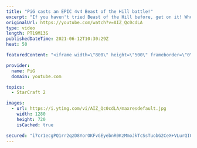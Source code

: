 ```yaml
---
title: "PiG casts an EPIC 4v4 Beast of the Hill battle!"
excerpt: "If you haven't tried Beast of the Hill before, get on it! Whoever can stay on the red dot gets extra income. This 4v4 match was cast on stream during the subathon and was an absolute blast to watch🎤 More Pro SC2 Casts: https://www.youtube.com/playlist?list=PLFUDU8AOevUetBNFfypOKoKcE3BqgZdbt 🐷 Support"
originalUrl: https://youtube.com/watch?v=AIZ_Qc0cdLA
type: video
length: PT19M13S
publishedDateTime: 2021-06-12T10:30:29Z
heat: 50

featuredContent: "<iframe width=\"800\" height=\"500\" frameborder=\"0\" src=\"https://www.youtube.com/embed/AIZ_Qc0cdLA\" allow=\"accelerometer; autoplay; encrypted-media; gyroscope; picture-in-picture\" allowfullscreen></iframe>"

provider:
  name: PiG
  domain: youtube.com

topics:
  - StarCraft 2

images:
  - url: https://i.ytimg.com/vi/AIZ_Qc0cdLA/maxresdefault.jpg
    width: 1280
    height: 720
    isCached: true

secured: "i7cr1ecgPQ1rr2qzD8YorOKFvGEyebnR0KzMmoJkTcSsTuobG2CeX+VLurQIOMNKdQFuiTas/lNcxjMdwEEgbyLLzLkh3wrPGoltW8eufOB5nnm0OGxB/CduKgrEggPRHG22pK2MSbxDJel/OvuiupGa3a6iDSlQ3w9gT/qAams9hzUSqRFISjvzRXRiLolloeGn2fJUwjga2iP8sGRiZ0YjOjD38dlYuo4YbQPdeA+4XVjU+lLt0SUp5xiNqYm+5XTzmkV+WxkToAubC56eUYm4oxT/HCDSCFbGXEX8d5nmSbkXzurATSdk/sGFwYg/k4WfB3W99iSbCFtSVJH3d8sfke6UCXMb31oaD+m0pT87Wpet6907y8hBtbiZBBBr1VuE0ZEKit55b8C7iAsC18WKUonvDiPiNXvwnDz6wEE=;wsbQ/kpW4jtEehJmnYD6NA=="
---
```


